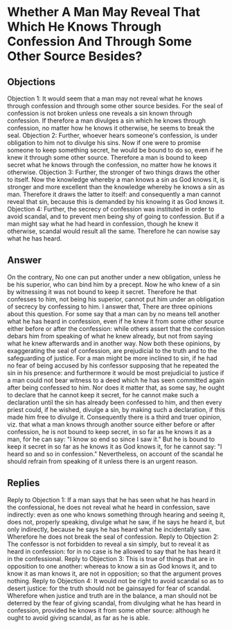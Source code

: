 # Whether A Man May Reveal That Which He Knows Through Confession And Through Some Other Source Besides?
## Objections
Objection 1: It would seem that a man may not reveal what he knows through confession and through some other source besides. For the seal of confession is not broken unless one reveals a sin known through confession. If therefore a man divulges a sin which he knows through confession, no matter how he knows it otherwise, he seems to break the seal.
Objection 2: Further, whoever hears someone's confession, is under obligation to him not to divulge his sins. Now if one were to promise someone to keep something secret, he would be bound to do so, even if he knew it through some other source. Therefore a man is bound to keep secret what he knows through the confession, no matter how he knows it otherwise.
Objection 3: Further, the stronger of two things draws the other to itself. Now the knowledge whereby a man knows a sin as God knows it, is stronger and more excellent than the knowledge whereby he knows a sin as man. Therefore it draws the latter to itself: and consequently a man cannot reveal that sin, because this is demanded by his knowing it as God knows it.
Objection 4: Further, the secrecy of confession was instituted in order to avoid scandal, and to prevent men being shy of going to confession. But if a man might say what he had heard in confession, though he knew it otherwise, scandal would result all the same. Therefore he can nowise say what he has heard.
## Answer
On the contrary, No one can put another under a new obligation, unless he be his superior, who can bind him by a precept. Now he who knew of a sin by witnessing it was not bound to keep it secret. Therefore he that confesses to him, not being his superior, cannot put him under an obligation of secrecy by confessing to him.
I answer that, There are three opinions about this question. For some say that a man can by no means tell another what he has heard in confession, even if he knew it from some other source either before or after the confession: while others assert that the confession debars him from speaking of what he knew already, but not from saying what he knew afterwards and in another way. Now both these opinions, by exaggerating the seal of confession, are prejudicial to the truth and to the safeguarding of justice. For a man might be more inclined to sin, if he had no fear of being accused by his confessor supposing that he repeated the sin in his presence: and furthermore it would be most prejudicial to justice if a man could not bear witness to a deed which he has seen committed again after being confessed to him. Nor does it matter that, as some say, he ought to declare that he cannot keep it secret, for he cannot make such a declaration until the sin has already been confessed to him, and then every priest could, if he wished, divulge a sin, by making such a declaration, if this made him free to divulge it. Consequently there is a third and truer opinion, viz. that what a man knows through another source either before or after confession, he is not bound to keep secret, in so far as he knows it as a man, for he can say: "I know so end so since I saw it." But he is bound to keep it secret in so far as he knows it as God knows it, for he cannot say: "I heard so and so in confession." Nevertheless, on account of the scandal he should refrain from speaking of it unless there is an urgent reason.
## Replies
Reply to Objection 1: If a man says that he has seen what he has heard in the confessional, he does not reveal what he heard in confession, save indirectly: even as one who knows something through hearing and seeing it, does not, properly speaking, divulge what he saw, if he says he heard it, but only indirectly, because he says he has heard what he incidentally saw. Wherefore he does not break the seal of confession.
Reply to Objection 2: The confessor is not forbidden to reveal a sin simply, but to reveal it as heard in confession: for in no case is he allowed to say that he has heard it in the confessional.
Reply to Objection 3: This is true of things that are in opposition to one another: whereas to know a sin as God knows it, and to know it as man knows it, are not in opposition; so that the argument proves nothing.
Reply to Objection 4: It would not be right to avoid scandal so as to desert justice: for the truth should not be gainsayed for fear of scandal. Wherefore when justice and truth are in the balance, a man should not be deterred by the fear of giving scandal, from divulging what he has heard in confession, provided he knows it from some other source: although he ought to avoid giving scandal, as far as he is able.